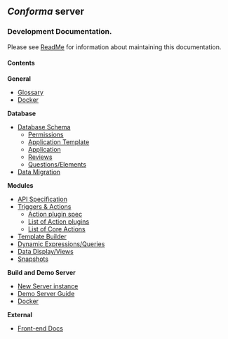 ## _Conforma_ server

### Development Documentation.

Please see [ReadMe](__README.md) for information about maintaining this documentation.

#### Contents

**General**

- [Glossary](Glossary.md)
- [Docker](Docker.md)

**Database**

- [Database Schema](Database-Schema.md)
  - [Permissions](Database-Schema-Permission.md)
  - [Application Template](Database-Schema-Template.md)
  - [Application](Database-Schema-Application.md)
  - [Reviews](Database-Schema-Review-And-Consolidation.md)
  - [Questions/Elements](Elements-Questions.md)
- [Data Migration](Data-Migration.md)

**Modules**

- [API Specification](API.md)
- [Triggers & Actions](Triggers-and-Actions.md)
  - [Action plugin spec](Action-plugin-specification.md)
  - [List of Action plugins](List-of-Action-plugins.md)
  - [List of Core Actions](https://github.com/openmsupply/conforma-web-app/wiki/List-Core-Actions)
- [Template Builder](https://github.com/openmsupply/conforma-web-app/wiki/Template-Builder)
- [Dynamic Expressions/Queries](Query-Syntax.md)
- [Data Display/Views](Data-View.md)
- [Snapshots](Snapshots.md)

**Build and Demo Server**

- [New Server instance](New-Server-Instance.md)
- [Demo Server Guide](Demo-Server-Guide.md)
- [Docker](Docker.md)

**External**

- [Front-end Docs](https://github.com/openmsupply/conforma-web-app/wiki)

